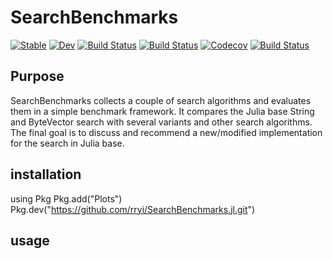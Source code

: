 # SearchBenchmarks

[![Stable](https://img.shields.io/badge/docs-stable-blue.svg)](https://rryi.github.io/SearchBenchmarks.jl/stable)
[![Dev](https://img.shields.io/badge/docs-dev-blue.svg)](https://rryi.github.io/SearchBenchmarks.jl/dev)
[![Build Status](https://travis-ci.com/rryi/SearchBenchmarks.jl.svg?branch=master)](https://travis-ci.com/rryi/SearchBenchmarks.jl)
[![Build Status](https://ci.appveyor.com/api/projects/status/github/rryi/SearchBenchmarks.jl?svg=true)](https://ci.appveyor.com/project/rryi/SearchBenchmarks-jl)
[![Codecov](https://codecov.io/gh/rryi/SearchBenchmarks.jl/branch/master/graph/badge.svg)](https://codecov.io/gh/rryi/SearchBenchmarks.jl)
[![Build Status](https://api.cirrus-ci.com/github/rryi/SearchBenchmarks.jl.svg)](https://cirrus-ci.com/github/rryi/SearchBenchmarks.jl)

## Purpose

SearchBenchmarks collects a couple of search algorithms and evaluates them in a simple benchmark framework. It compares the Julia base String and ByteVector search with several variants and other search algorithms. The final goal is to discuss and recommend a new/modified implementation for the search in Julia base.

## installation

using Pkg
Pkg.add("Plots")
Pkg.dev("https://github.com/rryi/SearchBenchmarks.jl.git")

## usage
